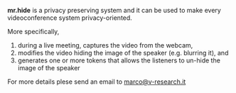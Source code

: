 **mr.hide** is a privacy preserving system and it can be used to make every videoconference system privacy-oriented.

More specifically,
1. during a live meeting, captures the video from the webcam,
2. modifies the video hiding the image of the speaker (e.g. blurring it), and
3. generates one or more tokens that allows the listeners to un-hide the image of the speaker

For more details plese send an email to marco@v-research.it
